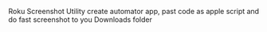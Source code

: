 Roku Screenshot Utility
create automator app, past code as apple script and do fast screenshot to you Downloads folder

